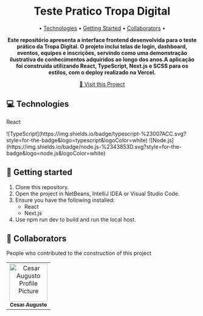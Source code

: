 <h1 align="center" style="font-weight: bold;">Teste Pratico Tropa Digital</h1>

<p align="center">
 • <a href="#tech">Technologies</a> • 
 <a href="#started">Getting Started</a> • 
 <a href="#colab">Collaborators</a> •
</p>

<p align="center">
    <b>Este repositório apresenta a interface frontend desenvolvida para o teste prático da Tropa Digital. O projeto inclui telas de login, dashboard, eventos, equipes e inscrições, servindo como uma demonstração ilustrativa de conhecimentos adquiridos ao longo dos anos.A aplicação foi construída utilizando React, TypeScript, Next.js e SCSS para os estilos, com o deploy realizado na Vercel.</b>
</p>

<p align="center">
     <a href="https://teste-pratico-tropa-digital.vercel.app/login">📱 Visit this Project</a>
</p>

<!--
<h2 id="layout">🎨 Layout</h2>
<p align="center"> 
    <img src="../.github/example.png" alt="Image Example" width="400px">
    <img src="../.github/example.png" alt="Image Example" width="400px">
</p>
-->

<h2 id="technologies">💻 Technologies</h2>

<p>React</p>
![TypeScript](https://img.shields.io/badge/typescript-%23007ACC.svg?style=for-the-badge&logo=typescript&logoColor=white)
![Node.js](https://img.shields.io/badge/node.js-%2343853D.svg?style=for-the-badge&logo=node.js&logoColor=white)

<h2 id="started">🚀 Getting started</h2>

1. Clone this repository.
2. Open the project in NetBeans, IntelliJ IDEA or Visual Studio Code.
3. Ensure you have the following installed:
   - React
   - Next.js
5. Use npm run dev to build and run the local host.

<h2 id="colab">🤝 Collaborators</h2>

People who contributed to the construction of this project

<table>
  <tr>
    <td align="center">
      <a href="https://www.linkedin.com/in/cesaraugusto875/">
        <img src="https://avatars.githubusercontent.com/u/79229452?s=400&u=76bc95ac47e156acc7c339a7c3f981211c259df5&v=4;" width="100px;" alt="Cesar Augusto Profile Picture"/><br>
        <sub>
          <b>Cesar Augusto</b>
        </sub>
      </a>
    </td>
  </tr>
</table>
